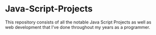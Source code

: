 # Java-Script-Projects
This repository consists of all the notable Java Script Projects as well as web development that I've done throughout my years as a programmer.
